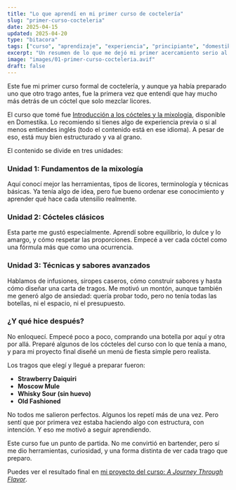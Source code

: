 ```yaml
---
title: "Lo que aprendí en mi primer curso de coctelería"
slug: "primer-curso-cocteleria"
date: 2025-04-15
updated: 2025-04-20
type: "bitacora"
tags: ["curso", "aprendizaje", "experiencia", "principiante", "domestika"]
excerpt: "Un resumen de lo que me dejó mi primer acercamiento serio al mundo de la coctelería, desde el shaker hasta el respeto por cada ingrediente."
image: "images/01-primer-curso-cocteleria.avif"
draft: false
---
```


Este fue mi primer curso formal de coctelería, y aunque ya había preparado uno que otro trago antes, fue la primera vez que entendí que hay mucho más detrás de un cóctel que solo mezclar licores.

El curso que tomé fue [Introducción a los cócteles y la mixología](https://www.domestika.org/es/courses/5480-introduction-to-cocktails-and-mixology), disponible en Domestika. Lo recomiendo si tienes algo de experiencia previa o si al menos entiendes inglés (todo el contenido está en ese idioma). A pesar de eso, está muy bien estructurado y va al grano.

El contenido se divide en tres unidades:

### Unidad 1: Fundamentos de la mixología

Aquí conocí mejor las herramientas, tipos de licores, terminología y técnicas básicas. Ya tenía algo de idea, pero fue bueno ordenar ese conocimiento y aprender qué hace cada utensilio realmente.

### Unidad 2: Cócteles clásicos

Esta parte me gustó especialmente. Aprendí sobre equilibrio, lo dulce y lo amargo, y cómo respetar las proporciones. Empecé a ver cada cóctel como una fórmula más que como una ocurrencia.

### Unidad 3: Técnicas y sabores avanzados

Hablamos de infusiones, siropes caseros, cómo construir sabores y hasta cómo diseñar una carta de tragos. Me motivó un montón, aunque también me generó algo de ansiedad: quería probar todo, pero no tenía todas las botellas, ni el espacio, ni el presupuesto.

### ¿Y qué hice después?

No enloquecí. Empecé poco a poco, comprando una botella por aquí y otra por allá. Preparé algunos de los cócteles del curso con lo que tenía a mano, y para mi proyecto final diseñé un menú de fiesta simple pero realista.

Los tragos que elegí y llegué a preparar fueron:

- **Strawberry Daiquiri**
- **Moscow Mule**
- **Whisky Sour (sin huevo)**
- **Old Fashioned**

No todos me salieron perfectos. Algunos los repetí más de una vez. Pero sentí que por primera vez estaba haciendo algo con estructura, con intención. Y eso me motivó a seguir aprendiendo.

Este curso fue un punto de partida. No me convirtió en bartender, pero sí me dio herramientas, curiosidad, y una forma distinta de ver cada trago que preparo.

Puedes ver el resultado final en [mi proyecto del curso: *A Journey Through Flavor*](https://www.domestika.org/es/projects/1805349-a-journey-through-flavor).
